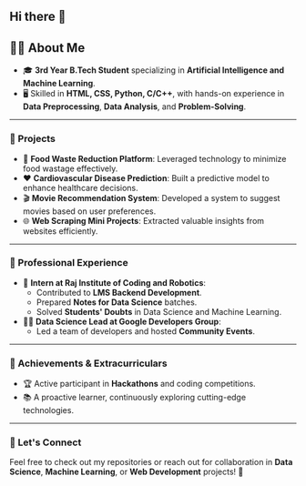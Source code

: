 ## Hi there 👋

<!--
**anni990/anni990** is a ✨ _special_ ✨ repository because its `README.md` (this file) appears on your GitHub profile.

Here are some ideas to get you started:

- 🔭 I’m currently working on ...
- 🌱 I’m currently learning ...
- 👯 I’m looking to collaborate on ...
- 🤔 I’m looking for help with ...
- 💬 Ask me about ...
- 📫 How to reach me: ...
- 😄 Pronouns: ...
- ⚡ Fun fact: ...
-->

## 👨‍💻 About Me  
- 🎓 **3rd Year B.Tech Student** specializing in **Artificial Intelligence and Machine Learning**.  
- 🖥️ Skilled in **HTML, CSS, Python, C/C++**, with hands-on experience in **Data Preprocessing**, **Data Analysis**, and **Problem-Solving**.  

---

### 🚀 Projects  
- 🌟 **Food Waste Reduction Platform**: Leveraged technology to minimize food wastage effectively.  
- ❤️ **Cardiovascular Disease Prediction**: Built a predictive model to enhance healthcare decisions.  
- 🎬 **Movie Recommendation System**: Developed a system to suggest movies based on user preferences.  
- 🌐 **Web Scraping Mini Projects**: Extracted valuable insights from websites efficiently.  

---

### 💼 Professional Experience  
- 🏢 **Intern at Raj Institute of Coding and Robotics**:  
   - Contributed to **LMS Backend Development**.  
   - Prepared **Notes for Data Science** batches.  
   - Solved **Students' Doubts** in Data Science and Machine Learning.  
- 👨‍💻 **Data Science Lead at Google Developers Group**:  
   - Led a team of developers and hosted **Community Events**.  

---

### 🏅 Achievements & Extracurriculars  
- 🏆 Active participant in **Hackathons** and coding competitions.  
- 📚 A proactive learner, continuously exploring cutting-edge technologies.  

---

### 🌟 Let's Connect  
Feel free to check out my repositories or reach out for collaboration in **Data Science**, **Machine Learning**, or **Web Development** projects! 🚀  


